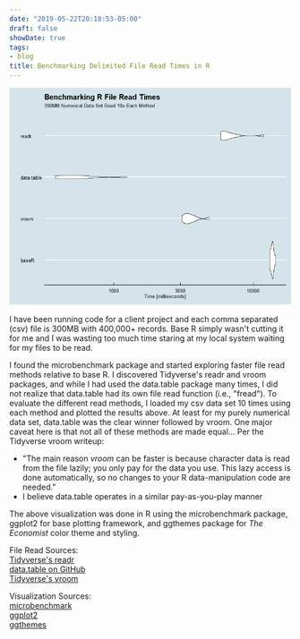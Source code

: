 ```yaml
---
date: "2019-05-22T20:18:53-05:00"
draft: false
showDate: true
tags:
- blog
title: Benchmarking Delimited File Read Times in R
---
```


![](https://raw.githubusercontent.com/JavOrraca/Home/gh-pages/assets/img/BenchmarkingR.jpeg)

I have been running code for a client project and each comma separated (csv) file is 300MB with 400,000+ records. Base R simply wasn't cutting it for me and I was wasting too much time staring at my local system waiting for my files to be read.

I found the microbenchmark package and started exploring faster file read methods relative to base R. I discovered Tidyverse's readr and vroom packages, and while I had used the data.table package many times, I did not realize that data.table had its own file read function (i.e., "fread"). To evaluate the different read methods, I loaded my csv data set 10 times using each method and plotted the results above. At least for my purely numerical data set, data.table was the clear winner followed by vroom. One major caveat here is that not all of these methods are made equal... Per the Tidyverse vroom writeup:
* "The main reason *vroom* can be faster is because character data is read from the file lazily; you only pay for the data you use. This lazy access is done automatically, so no changes to your R data-manipulation code are needed."
* I believe data.table operates in a similar pay-as-you-play manner

The above visualization was done in R using the microbenchmark package, ggplot2 for base plotting framework, and ggthemes package for _The Economist_ color theme and styling.

File Read Sources:
<br/>[Tidyverse's readr](https://readr.tidyverse.org/)
<br/>[data.table on GitHub](https://github.com/Rdatatable/data.table/wiki)
<br/>[Tidyverse's vroom](https://www.tidyverse.org/articles/2019/05/vroom-1-0-0/)

Visualization Sources:
<br/>[microbenchmark](https://cran.r-project.org/web/packages/microbenchmark/index.html)
<br/>[ggplot2](https://ggplot2.tidyverse.org/)
<br/>[ggthemes](https://www.ggplot2-exts.org/ggthemes.html)